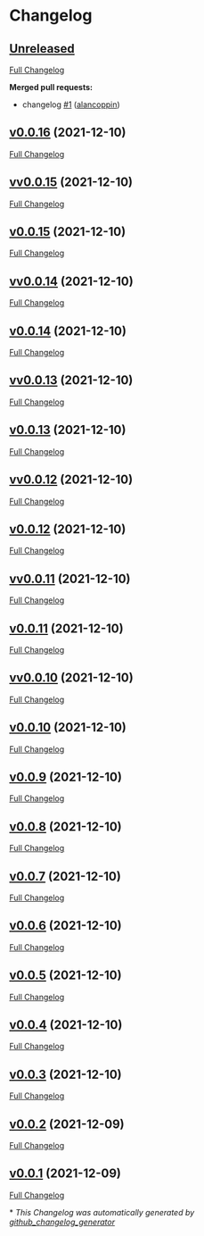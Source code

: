# Changelog

## [Unreleased](https://github.com/alancoppin/github-approval-workflow/tree/HEAD)

[Full Changelog](https://github.com/alancoppin/github-approval-workflow/compare/v0.0.16...HEAD)

**Merged pull requests:**

- changelog [\#1](https://github.com/alancoppin/github-approval-workflow/pull/1) ([alancoppin](https://github.com/alancoppin))

## [v0.0.16](https://github.com/alancoppin/github-approval-workflow/tree/v0.0.16) (2021-12-10)

[Full Changelog](https://github.com/alancoppin/github-approval-workflow/compare/vv0.0.15...v0.0.16)

## [vv0.0.15](https://github.com/alancoppin/github-approval-workflow/tree/vv0.0.15) (2021-12-10)

[Full Changelog](https://github.com/alancoppin/github-approval-workflow/compare/v0.0.15...vv0.0.15)

## [v0.0.15](https://github.com/alancoppin/github-approval-workflow/tree/v0.0.15) (2021-12-10)

[Full Changelog](https://github.com/alancoppin/github-approval-workflow/compare/vv0.0.14...v0.0.15)

## [vv0.0.14](https://github.com/alancoppin/github-approval-workflow/tree/vv0.0.14) (2021-12-10)

[Full Changelog](https://github.com/alancoppin/github-approval-workflow/compare/v0.0.14...vv0.0.14)

## [v0.0.14](https://github.com/alancoppin/github-approval-workflow/tree/v0.0.14) (2021-12-10)

[Full Changelog](https://github.com/alancoppin/github-approval-workflow/compare/vv0.0.13...v0.0.14)

## [vv0.0.13](https://github.com/alancoppin/github-approval-workflow/tree/vv0.0.13) (2021-12-10)

[Full Changelog](https://github.com/alancoppin/github-approval-workflow/compare/v0.0.13...vv0.0.13)

## [v0.0.13](https://github.com/alancoppin/github-approval-workflow/tree/v0.0.13) (2021-12-10)

[Full Changelog](https://github.com/alancoppin/github-approval-workflow/compare/vv0.0.12...v0.0.13)

## [vv0.0.12](https://github.com/alancoppin/github-approval-workflow/tree/vv0.0.12) (2021-12-10)

[Full Changelog](https://github.com/alancoppin/github-approval-workflow/compare/v0.0.12...vv0.0.12)

## [v0.0.12](https://github.com/alancoppin/github-approval-workflow/tree/v0.0.12) (2021-12-10)

[Full Changelog](https://github.com/alancoppin/github-approval-workflow/compare/vv0.0.11...v0.0.12)

## [vv0.0.11](https://github.com/alancoppin/github-approval-workflow/tree/vv0.0.11) (2021-12-10)

[Full Changelog](https://github.com/alancoppin/github-approval-workflow/compare/v0.0.11...vv0.0.11)

## [v0.0.11](https://github.com/alancoppin/github-approval-workflow/tree/v0.0.11) (2021-12-10)

[Full Changelog](https://github.com/alancoppin/github-approval-workflow/compare/vv0.0.10...v0.0.11)

## [vv0.0.10](https://github.com/alancoppin/github-approval-workflow/tree/vv0.0.10) (2021-12-10)

[Full Changelog](https://github.com/alancoppin/github-approval-workflow/compare/v0.0.10...vv0.0.10)

## [v0.0.10](https://github.com/alancoppin/github-approval-workflow/tree/v0.0.10) (2021-12-10)

[Full Changelog](https://github.com/alancoppin/github-approval-workflow/compare/v0.0.9...v0.0.10)

## [v0.0.9](https://github.com/alancoppin/github-approval-workflow/tree/v0.0.9) (2021-12-10)

[Full Changelog](https://github.com/alancoppin/github-approval-workflow/compare/v0.0.8...v0.0.9)

## [v0.0.8](https://github.com/alancoppin/github-approval-workflow/tree/v0.0.8) (2021-12-10)

[Full Changelog](https://github.com/alancoppin/github-approval-workflow/compare/v0.0.7...v0.0.8)

## [v0.0.7](https://github.com/alancoppin/github-approval-workflow/tree/v0.0.7) (2021-12-10)

[Full Changelog](https://github.com/alancoppin/github-approval-workflow/compare/v0.0.6...v0.0.7)

## [v0.0.6](https://github.com/alancoppin/github-approval-workflow/tree/v0.0.6) (2021-12-10)

[Full Changelog](https://github.com/alancoppin/github-approval-workflow/compare/v0.0.5...v0.0.6)

## [v0.0.5](https://github.com/alancoppin/github-approval-workflow/tree/v0.0.5) (2021-12-10)

[Full Changelog](https://github.com/alancoppin/github-approval-workflow/compare/v0.0.4...v0.0.5)

## [v0.0.4](https://github.com/alancoppin/github-approval-workflow/tree/v0.0.4) (2021-12-10)

[Full Changelog](https://github.com/alancoppin/github-approval-workflow/compare/v0.0.3...v0.0.4)

## [v0.0.3](https://github.com/alancoppin/github-approval-workflow/tree/v0.0.3) (2021-12-10)

[Full Changelog](https://github.com/alancoppin/github-approval-workflow/compare/v0.0.2...v0.0.3)

## [v0.0.2](https://github.com/alancoppin/github-approval-workflow/tree/v0.0.2) (2021-12-09)

[Full Changelog](https://github.com/alancoppin/github-approval-workflow/compare/v0.0.1...v0.0.2)

## [v0.0.1](https://github.com/alancoppin/github-approval-workflow/tree/v0.0.1) (2021-12-09)

[Full Changelog](https://github.com/alancoppin/github-approval-workflow/compare/29a0edc4c9377dbc3711bde42ee1f9ccb7ba3ac9...v0.0.1)



\* *This Changelog was automatically generated by [github_changelog_generator](https://github.com/github-changelog-generator/github-changelog-generator)*
